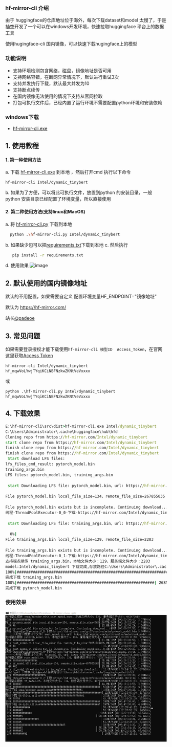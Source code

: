 ### hf-mirror-cli 介绍
由于 huggingface的仓库地址位于海外，每次下载dataset和model 太慢了，于是抽空开发了一个可以在windows开发环境，快速拉取huggingface 平台上的数据工具

使用hugingface-cli 国内镜像，可以快速下载hugingface上的模型

### 功能说明
- 支持环境检测包含网络，磁盘，镜像地址是否可用
- 支持网络容错，在断网异常情况下，默认进行重试3次
- 支持并发执行下载，默认最大并发为10
- 支持断点续传
- 在国内镜像无法使用的情况下支持从官网拉取
- 打包可执行文件后，已经内置了运行环境不需要配置python环境和安装依赖
  
### windows下载
- [hf-mirror-cli.exe](https://github.com/wangshuai67/hf-mirror-cli/releases/download/1.0.0/hf-mirror-cli.exe)

## 1. 使用教程
#### 1. 第一种使用方法 
a. 下载 [hf-mirror-cli.exe](https://github.com/wangshuai67/hf-mirror-cli/releases/download/1.0.0/hf-mirror-cli.exe) 到本地 ，然后打开cmd 执行以下命令
```shell
hf-mirror-cli Intel/dynamic_tinybert

```

b. 如果为了方便，可以将此可执行文件，放置到python 的安装目录，一般python 安装目录已经配置了环境变量，所以直接使用

#### 2. 第二种使用方法(支持linux和MacOS)
   a. 将 [hf-mirror-cli.py](https://github.com/wangshuai67/hf-mirror-cli/blob/a26f0565ef08ac9a22725eb1f3b2f421e9e49cef/src/hf-mirror-cli.py) 下载到本地 
   ```bash
     python .\hf-mirror-cli.py Intel/dynamic_tinybert
   ```
   b. 如果缺少包可以把[requirements.txt](https://github.com/wangshuai67/hf-mirror-cli/blob/a26f0565ef08ac9a22725eb1f3b2f421e9e49cef/requirements.txt)下载到本地
   c. 然后执行
   ```bash
      pip install -r requirements.txt
   ```
  d. 使用效果
   ![image](https://github.com/wangshuai67/hf-mirror-cli/assets/13214849/1dd10ad6-5f5e-467a-9d6b-e8eabbdc53f3)


## 2. 默认使用的国内镜像地址 
  默认的不用配置，如果需要自定义 配置环境变量HF_ENDPOINT="镜像地址"
  
  默认为 https://hf-mirror.com/   
  
  站长[@padeoe](https://github.com/padeoe)

## 3. 常见问题
如果需要登录授权才能下载使用`hf-mirror-cli 模型ID  Access_Token`，在官网这里获取[Access Token](https://huggingface.co/settings/tokens)
```shell
hf-mirror-cli Intel/dynamic_tinybert hf_mqwVoLYwjTYqiKCiNBFNzkwZKNtVeVxxxx
```

或

```shell
python .\hf-mirror-cli.py Intel/dynamic_tinybert hf_mqwVoLYwjTYqiKCiNBFNzkwZKNtVeVxxxx
```
 

## 4. 下载效果
   
```cmd
E:\hf-mirror-cli\src\dist>hf-mirror-cli.exe Intel/dynamic_tinybert
C:\Users\Administrator\.cache\huggingface\hub\hfd
Cloning repo from https://hf-mirror.com/Intel/dynamic_tinybert
start clone repo from https://hf-mirror.com/Intel/dynamic_tinybert
finish clone repo from https://hf-mirror.com/Intel/dynamic_tinybert
finish clone repo from https://hf-mirror.com/Intel/dynamic_tinybert
 Start download LFS files:
lfs_files_cmd_result: pytorch_model.bin
training_args.bin
LFS files: pytorch_model.bin, training_args.bin

 start Downloading LFS file: pytorch_model.bin，url: https://hf-mirror.com/Intel/dynamic_tinybert/resolve/main/pytorch_model.bin

File pytorch_model.bin local_file_size=134，remote_file_size=267855035

File pytorch_model.bin exists but is incomplete. Continuing download...
线程-ThreadPoolExecutor-0_0-下载-https://hf-mirror.com/Intel/dynamic_tinybert/resolve/main/pytorch_model.bin

 start Downloading LFS file: training_args.bin，url: https://hf-mirror.com/Intel/dynamic_tinybert/resolve/main/training_args.bin支持端点续传 pytorch_model.bin，本地文件大小：134，服务端文件大小：267855035

  0%|                                                                    | 0.00/268M [00:00<?, ?B/s]
File training_args.bin local_file_size=129，remote_file_size=2203

File training_args.bin exists but is incomplete. Continuing download...
线程-ThreadPoolExecutor-0_1-下载-https://hf-mirror.com/Intel/dynamic_tinybert/resolve/main/training_args.bin
支持端点续传 training_args.bin，本地文件大小：129，服务端文件大小：2203
model:Intel/dynamic_tinybert 下载完成,存放路径C:\Users\Administrator\.cache\huggingface\hub\hfd
100%|##################################################################| 2.07k/2.07k [00:00<?, ?B/s]
完成下载 training_args.bin                                              | 0.00/2.07k [00:00<?, ?B/s]
100%|############################################################| 268M/268M [00:18<00:00, 14.8MB/s]
完成下载 pytorch_model.bin
```
### 使用效果
![img.png](img.png)
